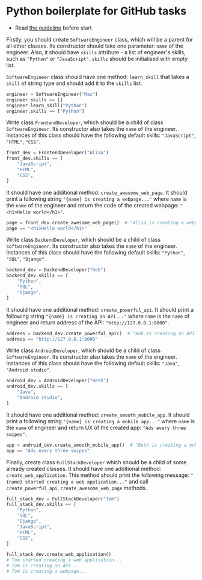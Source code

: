# Python boilerplate for GitHub tasks

- Read [the guideline](https://github.com/mate-academy/py-task-guideline/blob/main/README.md) before start

Firstly, you should create `SoftwareEngineer` class, 
which will be a parent for all other classes. 
Its constructor should take one parameter: `name` of the 
engineer. Also, it should have `skills` attribute - 
a list of engineer's skills, such as `"Python"` or `"JavaScript"`.
`skills` should be initialised with empty list.

`SoftwareEngineer` class should have one method: `learn_skill` that 
takes a `skill` of string type and should add it to the `skills` list.

```python
engineer = SoftwareEngineer("Max")
engineer.skills == [] 
engineer.learn_skill("Python")
engineer.skills == ["Python"] 
```

Write class `FrontendDeveloper`, 
which should be a child of class `SoftwareEngineer`. 
Its constructor also takes the `name` of the engineer. 
Instances of this class should have the following default skills:
`"JavaScript"`, `"HTML"`, `"CSS"`.

```python
front_dev = FrontendDeveloper("Alisa")
front_dev.skills == [
    "JavaScript",
    "HTML",
    "CSS",
]
```

It should have one additional method: `create_awesome_web_page`.
It should print a following string `"{name} is creating a webpage..."`
where `name` is the `name` of the engineer 
and return the code of the created webpage: `"<h1>Hello world</h1>"`.

```python
page = front_dev.create_awesome_web_page()  # "Alisa is creating a webpage..."
page == "<h1>Hello world</h1>"
```

Write class `BackendDeveloper`, 
which should be a child of class `SoftwareEngineer`. 
Its constructor also takes the `name` of the engineer. 
Instances of this class should have the following default skills:
`"Python"`, `"SQL"`, `"Django"`.

```python
backend_dev = BackendDeveloper("Bob")
backend_dev.skills == [
    "Python",
    "SQL",
    "Django",
]
```

It should have one additional method: `create_powerful_api`.
It should print a following string `"{name} is creating an API..."`
where `name` is the `name` of engineer and return address of the API: `"http://127.0.0.1:8000"`.

```python
address = backend_dev.create_powerful_api()  # "Bob is creating an API..."
address == "http://127.0.0.1:8000"
```

Write class `AndroidDeveloper`, 
which should be a child of class `SoftwareEngineer`. 
Its constructor also takes the `name` of the engineer. 
Instances of this class should have the following default skills:
`"Java"`, `"Android studio"`.

```python
android_dev = AndroidDeveloper("Beth")
android_dev.skills == [
    "Java", 
    "Android studio",
]
```

It should have one additional method: `create_smooth_mobile_app`.
It should print a following string `"{name} is creating a mobile app..."`
where `name` is the `name` of engineer and return UX of the created app: `"Ads every three swipes"`.

```python
app = android_dev.create_smooth_mobile_app()  # "Beth is creating a mobile app..."
app == "Ads every three swipes"
```

Finally, create class `FullStackDeveloper` which should be a child of some already created classes.
It should have one additional method: `create_web_application`.
This method should print the following message: `"{name} started creating a web application..."`
and call `create_powerful_api`, `create_awesome_web_page` methods.

```python
full_stack_dev = FullStackDeveloper("Tom")
full_stack_dev.skills == [
    "Python",
    "SQL",
    "Django",
    "JavaScript",
    "HTML",
    "CSS",
]

full_stack_dev.create_web_application()
# Tom started creating a web application...
# Tom is creating an API...
# Tom is creating a webpage...
```